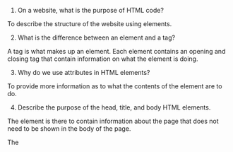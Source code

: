 1. On a website, what is the purpose of HTML code?

To describe the structure of the website using elements.

2. What is the difference between an element and a tag?

A tag is what makes up an element. Each element contains an opening and closing
tag that contain information on what the element is doing.

3. Why do we use attributes in HTML elements?

To provide more information as to what the contents of the element are to do.


4. Describe the purpose of the head, title, and body HTML elements.

The <head> element is there to contain information about the page that does not
need to be shown in the body of the page.

The <title> element is there to display the contents of what is written in the
element in the title bar or tab.

The <body> element is there to say that everything inside it will appear on the
main browser window.

5. In your browser (Chrome), how do you view the source of a website?

Right click and select "inspect" or cmd + opt + j.

6. List five different HTML elements and what they are used for. For example,
<p></p> is a paragraph element, and it is used to represent a paragraph of text.

<b></b> defines a text as bold.
<div></div> defines a section in a web page.
<h1></h1> defines the largest size heading in HTML.
<img></img> defines an image.
<ol></ol> defines an ordered list.

7. What are empty elements?

Usually consists of just one tag. Such as <hr /> that adds a horizontal break
between themes.

8. What is semantic markup?

A text element that adds extra information to a page but not affect the
structure it. For example <em></em> indicates an emphasis on the contents inside
the tag.

9. What are three new semantic elements introduced in HTML 5? Use page 431 in
the book to find more about these new elements.

<strong></strong> Indicates that it's content has a strong importance and makes
it bold.
<s></s> Indicates something is no longer accurate by displaying a line through
the contents in the tag.
<address></address> Used to contain contact details for the author of the page.
Such as a physical address or phone number. Usually displays contents in italics.

https://codepen.io/chaiz15/pen/BaBPQdr
